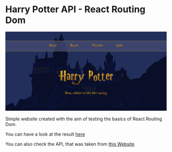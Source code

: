# Harry Potter API - React Routing Dom

<img src='assets/harry-potter-screenshot.png'>

Simple website created with the aim of testing the basics of React Routing Dom.

You can have a look at the result <a href='https://budy6991.github.io/harry-potter-routing-demo/'>here </a>

You can also check the API, that was taken from <a href="https://wizard-world-api.herokuapp.com/swagger/index.html">this Website</a>
